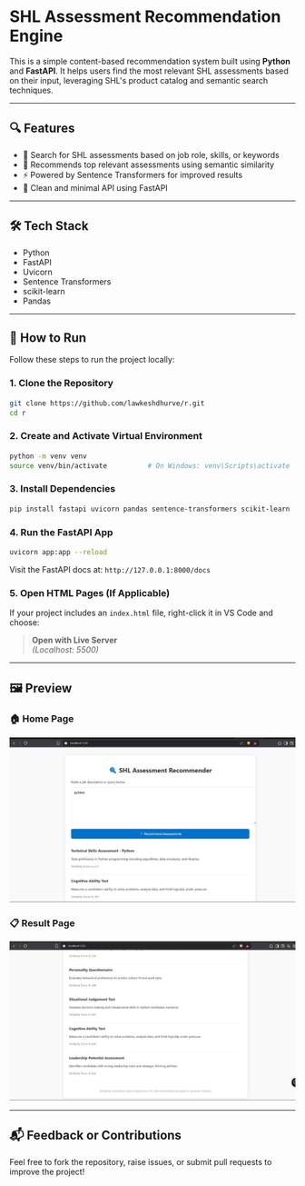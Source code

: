 # SHL Assessment Recommendation Engine

This is a simple content-based recommendation system built using **Python** and **FastAPI**. It helps users find the most relevant SHL assessments based on their input, leveraging SHL's product catalog and semantic search techniques.

---

## 🔍 Features

- 🔎 Search for SHL assessments based on job role, skills, or keywords  
- 🤖 Recommends top relevant assessments using semantic similarity  
- ⚡ Powered by Sentence Transformers for improved results  
- 🧾 Clean and minimal API using FastAPI  

---

## 🛠️ Tech Stack

- Python  
- FastAPI  
- Uvicorn  
- Sentence Transformers  
- scikit-learn  
- Pandas  

---

## 🚀 How to Run

Follow these steps to run the project locally:

### 1. Clone the Repository

```bash
git clone https://github.com/lawkeshdhurve/r.git  
cd r
```

### 2. Create and Activate Virtual Environment

```bash
python -m venv venv
source venv/bin/activate          # On Windows: venv\Scripts\activate
```

### 3. Install Dependencies

```bash
pip install fastapi uvicorn pandas sentence-transformers scikit-learn
```

### 4. Run the FastAPI App

```bash
uvicorn app:app --reload
```

Visit the FastAPI docs at: `http://127.0.0.1:8000/docs`

### 5. Open HTML Pages (If Applicable)

If your project includes an `index.html` file, right-click it in VS Code and choose:

> **Open with Live Server**  
*(Localhost: 5500)*

---

## 🖼️ Preview

### 🏠 Home Page
![Home](https://github.com/lawkeshdhurve/r/blob/886e2f49d3045c3393ed8868ff56d56f35ffc61b/Home_Preview.jpg?raw=true)

### 📋 Result Page
![Result](https://github.com/lawkeshdhurve/r/blob/886e2f49d3045c3393ed8868ff56d56f35ffc61b/result_image.jpg?raw=true)

---

## 📬 Feedback or Contributions

Feel free to fork the repository, raise issues, or submit pull requests to improve the project!
